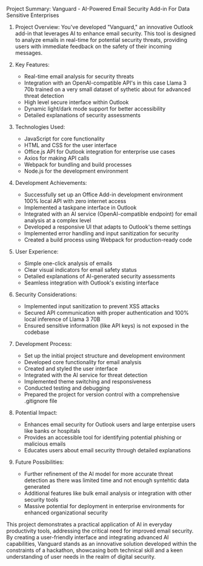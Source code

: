 Project Summary: Vanguard - AI-Powered Email Security Add-in For Data Sensitive Enterprises

1. Project Overview:
   You've developed "Vanguard," an innovative Outlook add-in that leverages AI to enhance email security. This tool is designed to analyze emails in real-time for potential security threats, providing users with immediate feedback on the safety of their incoming messages.

2. Key Features:
   - Real-time email analysis for security threats
   - Integration with an OpenAI-compatible API's in this case Llama 3 70b trained on a very small dataset of sythetic about  for advanced threat detection
   - High level secure interface within Outlook
   - Dynamic light/dark mode support for better accessibility
   - Detailed explanations of security assessments

3. Technologies Used:
   - JavaScript for core functionality
   - HTML and CSS for the user interface
   - Office.js API for Outlook integration for enterprise use cases
   - Axios for making API calls
   - Webpack for bundling and build processes
   - Node.js for the development environment

4. Development Achievements:
   - Successfully set up an Office Add-in development environment 100% local API with zero internet access
   - Implemented a taskpane interface in Outlook
   - Integrated with an AI service (OpenAI-compatible endpoint) for email analysis at a complex level
   - Developed a responsive UI that adapts to Outlook's theme settings
   - Implemented error handling and input sanitization for security
   - Created a build process using Webpack for production-ready code

5. User Experience:
   - Simple one-click analysis of emails
   - Clear visual indicators for email safety status
   - Detailed explanations of AI-generated security assessments
   - Seamless integration with Outlook's existing interface

6. Security Considerations:
   - Implemented input sanitization to prevent XSS attacks
   - Secured API communication with proper authentication and 100% local inference of Llama 3 70B
   - Ensured sensitive information (like API keys) is not exposed in the codebase

7. Development Process:
   - Set up the initial project structure and development environment
   - Developed core functionality for email analysis
   - Created and styled the user interface
   - Integrated with the AI service for threat detection
   - Implemented theme switching and responsiveness
   - Conducted testing and debugging
   - Prepared the project for version control with a comprehensive .gitignore file

8. Potential Impact:
   - Enhances email security for Outlook users and large enterpise users like banks or hospitals
   - Provides an accessible tool for identifying potential phishing or malicious emails
   - Educates users about email security through detailed explanations

9. Future Possibilities:
   - Further refinement of the AI model for more accurate threat detection as there was limited time and not enough syntehtic data generated
   - Additional features like bulk email analysis or integration with other security tools
   - Massive potential for deployment in enterprise environments for enhanced organizational security

This project demonstrates a practical application of AI in everyday productivity tools, addressing the critical need for improved email security. By creating a user-friendly interface and integrating advanced AI capabilities, Vanguard stands as an innovative solution developed within the constraints of a hackathon, showcasing both technical skill and a keen understanding of user needs in the realm of digital security.
